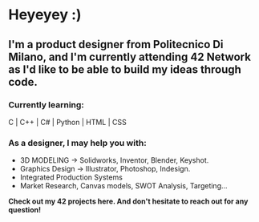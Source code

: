 
<h1>Heyeyey :)</h1>

<h2>I'm a product designer from Politecnico Di Milano, and I'm currently attending 42 Network as I'd like to be able to build my ideas through code.</h2>

<h3><strong>Currently learning:</strong></h3><break>
<p>C | C++ | C# | Python | HTML | CSS</p>

<h3><strong>As a designer, I may help you with:</strong></h3><break>
<ul>
  <li>3D MODELING -> Solidworks, Inventor, Blender, Keyshot.</li>
  <li>Graphics Design -> Illustrator, Photoshop, Indesign.</li>
  <li>Integrated Production Systems</li>
  <li>Market Research, Canvas models, SWOT Analysis, Targeting... </li>
</ul>

<p><strong>Check out my 42 projects here. And don't hesitate to reach out for any question!</strong><p>
